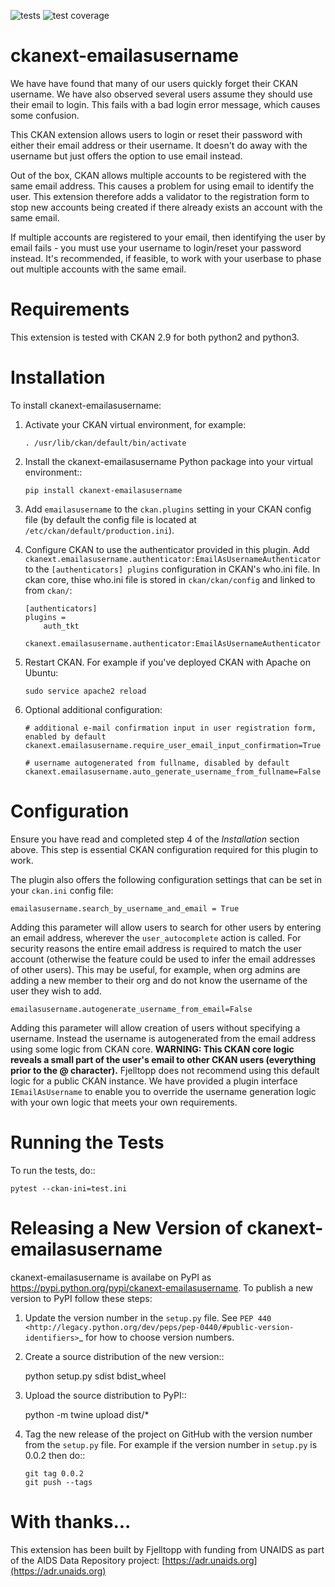 ![tests](https://github.com/fjelltopp/ckanext-emailasusername/actions/workflows/test.yml/badge.svg)  ![test coverage](https://coveralls.io/repos/fjelltopp/ckanext-emailasusername/badge.svg)


# ckanext-emailasusername

We have have found that many of our users quickly forget their CKAN username.
We have also observed several users assume they should use their email to
login.  This fails with a bad login error message, which causes some confusion.

This CKAN extension allows users to login or reset their password with either
their email address or their username. It doesn't do away with the username
but just offers the option to use email instead.

Out of the box, CKAN allows multiple accounts to be registered with the same
email address.  This causes a problem for using email to identify the user.
This extension therefore adds a validator to the registration form to stop
new accounts being created if there already exists an account with the same
email.

If multiple accounts are registered to your email, then identifying the user
by email fails - you must use your username to login/reset your password
instead. It's recommended, if feasible, to work with your userbase to phase
out multiple accounts with the same email.

# Requirements
This extension is tested with CKAN 2.9 for both python2 and python3.


# Installation

To install ckanext-emailasusername:

1. Activate your CKAN virtual environment, for example:
   ```
   . /usr/lib/ckan/default/bin/activate
   ```
   
2. Install the ckanext-emailasusername Python package into your virtual environment::
   ```
   pip install ckanext-emailasusername
   ```
   
3. Add ``emailasusername`` to the ``ckan.plugins`` setting in your CKAN
   config file (by default the config file is located at
   ``/etc/ckan/default/production.ini``).

4. Configure CKAN to use the authenticator provided in this plugin. Add
   ``ckanext.emailasusername.authenticator:EmailAsUsernameAuthenticator`` to
   the ``[authenticators] plugins`` configuration in CKAN's who.ini file. In
   ckan core, thise who.ini file is stored in ``ckan/ckan/config`` and linked
   to from ``ckan/``:
   ```
   [authenticators]
   plugins =
       auth_tkt
       ckanext.emailasusername.authenticator:EmailAsUsernameAuthenticator
   ```

5. Restart CKAN. For example if you've deployed CKAN with Apache on Ubuntu:
   ```
   sudo service apache2 reload
   ```
   
6. Optional additional configuration:
   ```
   # additional e-mail confirmation input in user registration form, enabled by default
   ckanext.emailasusername.require_user_email_input_confirmation=True
   
   # username autogenerated from fullname, disabled by default
   ckanext.emailasusername.auto_generate_username_from_fullname=False
   ```


# Configuration


Ensure you have read and completed step 4 of the *Installation* section above.  This step is essential CKAN configuration required for this plugin to work.

The plugin also offers the following configuration settings that can be set in your ``ckan.ini`` config file:

    emailasusername.search_by_username_and_email = True

Adding this parameter will allow users to search for other users by entering an email address, wherever the ``user_autocomplete`` action is called. For security reasons the entire email address is required to match the user account (otherwise the feature could be used to infer the email addresses of other users).  This may be useful, for example, when org admins are adding a new member to their org and do not know the username of the user they wish to add.

    emailasusername.autogenerate_username_from_email=False
    
Adding this parameter will allow creation of users without specifying a username. Instead the username is autogenerated from the email address using some logic from CKAN core.  **WARNING: This CKAN core logic reveals a small part of the user's email to other CKAN users (everything prior to the @ character).** Fjelltopp does not recommend using this default logic for a public CKAN instance. We have provided a plugin interface `IEmailAsUsername` to enable you to override the username generation logic with your own logic that meets your own requirements. 



# Running the Tests

To run the tests, do::

    pytest --ckan-ini=test.ini


# Releasing a New Version of ckanext-emailasusername


ckanext-emailasusername is availabe on PyPI as https://pypi.python.org/pypi/ckanext-emailasusername.
To publish a new version to PyPI follow these steps:

1. Update the version number in the ``setup.py`` file.
   See `PEP 440 <http://legacy.python.org/dev/peps/pep-0440/#public-version-identifiers>`_
   for how to choose version numbers.

2. Create a source distribution of the new version::

     python setup.py sdist bdist_wheel

3. Upload the source distribution to PyPI::

     python -m twine upload dist/*

4. Tag the new release of the project on GitHub with the version number from
   the ``setup.py`` file. For example if the version number in ``setup.py`` is
   0.0.2 then do::

       git tag 0.0.2
       git push --tags



# With thanks...


This extension has been built by Fjelltopp with funding from UNAIDS as part of
the AIDS Data Repository project: [https://adr.unaids.org](https://adr.unaids.org)

